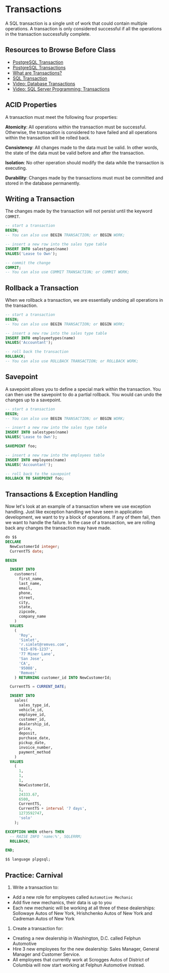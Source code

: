 # Transactions

A SQL transaction is a single unit of work that could contain multiple operations. A transaction is only considered successful if all the operations in the transaction successfully complete.

## Resources to Browse Before Class

- [PostgreSQL Transaction](https://www.postgresqltutorial.com/postgresql-transaction/)
- [PostgreSQL Transactions](https://www.tutorialspoint.com/postgresql/postgresql_transactions.htm)
- [What are Transactions?](https://www.geeksforgeeks.org/sql-transactions/)
- [SQL Transaction](https://www.w3resource.com/sql/controlling-transactions.php)
- [Video: Database Transactions](https://www.youtube.com/watch?v=5Pia4UFuMKo)
- [Video: SQL Server Programming: Transactions](https://www.youtube.com/watch?v=is03uRYFgqc)

## ACID Properties

A transaction must meet the following four properties:

**Atomicity**: All operations within the transaction must be successful. Otherwise, the transaction is considered to have failed and all operations within the transaction will be rolled back.

**Consistency**: All changes made to the data must be valid. In other words, the state of the data must be valid before and after the transaction.

**Isolation**: No other operation should modify the data while the transaction is executing.

**Durability**: Changes made by the transactions must must be committed and stored in the database permanently.

## Writing a Transaction

The changes made by the transaction will not persist until the keyword `COMMIT`.

```sql
-- start a transaction
BEGIN;
-- You can also use BEGIN TRANSACTION; or BEGIN WORK;

-- insert a new row into the sales type table
INSERT INTO salestypes(name)
VALUES('Lease to Own');

-- commit the change
COMMIT;
-- You can also use COMMIT TRANSACTION; or COMMIT WORK;
```

## Rollback a Transaction

When we rollback a transaction, we are essentially undoing all operations in the transaction.

```sql
-- start a transaction
BEGIN;
-- You can also use BEGIN TRANSACTION; or BEGIN WORK;

-- insert a new row into the sales type table
INSERT INTO employeetypes(name)
VALUES('Accountant');

-- roll back the transaction
ROLLBACK;
-- You can also use ROLLBACK TRANSACTION; or ROLLBACK WORK;
```

## Savepoint

A savepoint allows you to define a special mark within the transaction. You can then use the savepoint to do a partial rollback. You would can undo the changes up to a savepoint.

```sql
-- start a transaction
BEGIN;
-- You can also use BEGIN TRANSACTION; or BEGIN WORK;

-- insert a new row into the sales type table
INSERT INTO salestypes(name)
VALUES('Lease to Own');

SAVEPOINT foo;

-- insert a new row into the employees table
INSERT INTO employees(name)
VALUES('Accountant');

-- roll back to the savepoint
ROLLBACK TO SAVEPOINT foo;
```

## Transactions & Exception Handling

Now let's look at an example of a transaction where we use exception handling. Just like exception handling we have seen in application development, we want to try a block of operations. If any of them fail, then we want to handle the failure. In the case of a transaction, we are rolling back any changes the transaction may have made.

```sql
do $$
DECLARE
  NewCustomerId integer;
  CurrentTS date;

BEGIN

  INSERT INTO
    customers(
      first_name,
      last_name,
      email,
      phone,
      street,
      city,
      state,
      zipcode,
      company_name
    )
  VALUES
    (
      'Roy',
      'Simlet',
      'r.simlet@remves.com',
      '615-876-1237',
      '77 Miner Lane',
      'San Jose',
      'CA',
      '95008',
      'Remves'
    ) RETURNING customer_id INTO NewCustomerId;

  CurrentTS = CURRENT_DATE;

  INSERT INTO
    sales(
      sales_type_id,
      vehicle_id,
      employee_id,
      customer_id,
      dealership_id,
      price,
      deposit,
      purchase_date,
      pickup_date,
      invoice_number,
      payment_method
    )
  VALUES
    (
      1,
      1,
      1,
      NewCustomerId,
      1,
      24333.67,
      6500,
      CurrentTS,
      CurrentTS + interval '7 days',
      1273592747,
      'solo'
    );

EXCEPTION WHEN others THEN
  -- RAISE INFO 'name:%', SQLERRM;
  ROLLBACK;

END;

$$ language plpgsql;
```

## Practice: Carnival

1. Write a transaction to:

- Add a new role for employees called `Automotive Mechanic`
- Add five new mechanics, their data is up to you
- Each new mechanic will be working at all three of these dealerships: Sollowaye Autos of New York, Hrishchenko Autos of New York and Cadreman Autos of New York

1. Create a transaction for:

- Creating a new dealership in Washington, D.C. called Felphun Automotive
- Hire 3 new employees for the new dealership: Sales Manager, General Manager and Customer Service.
- All employees that currently work at Scrogges Autos of District of Columbia will now start working at Felphun Automotive instead.
